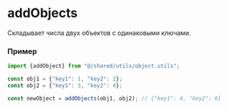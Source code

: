 # addObjects

Складывает числа двух объектов с одинаковыми ключами.

### Пример

```ts
import {addObject} from "@/shared/utils/object.utils";

const obj1 = {"key1": 1, "key2": 2};
const obj2 = {"key1": 3, "key2": 4};

const newObject = addObjects(obj1, obj2); // {"key1": 4, "key2": 6}
```